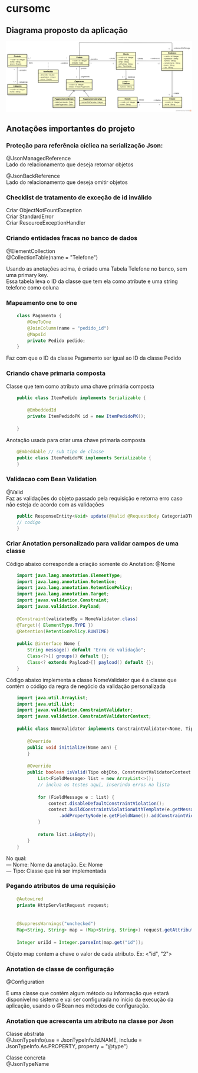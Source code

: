 # cursomc

## Diagrama proposto da aplicação

![Diagrama da aplicacao](./diagrama.png)

## Anotações importantes do projeto

### Proteção para referência cíclica na serialização Json:
@JsonManagedReference  
Lado do relacionamento que deseja retornar objetos

@JsonBackReference  
Lado do relacionamento que deseja omitir objetos

### Checklist de tratamento de exceção de id inválido
Criar ObjectNotFountException  
Criar StandardError  
Criar ResourceExceptionHandler  

### Criando entidades fracas no banco de dados
@ElementCollection  
@CollectionTable(name = "Telefone")

Usando as anotações acima, é criado uma Tabela Telefone no banco, sem uma primary key.  
Essa tabela leva o ID da classe que tem ela como atribute e uma string telefone como coluna

### Mapeamento one to one
```java
    class Pagamento {
        @OneToOne
        @JoinColumn(name = "pedido_id")
        @MapsId 
        private Pedido pedido;
    }
```

Faz com que o ID da classe Pagamento ser igual ao ID da classe Pedido

### Criando chave primaria composta  

Classe que tem como atributo uma chave primária composta
```java
    public class ItemPedido implements Serializable {
    
        @EmbeddedId
        private ItemPedidoPK id = new ItemPedidoPK();
    
    }
```

Anotação usada para criar uma chave primaria composta
```java
    @Embeddable // sub tipo de classe
    public class ItemPedidoPK implements Serializable {
    }
```

### Validacao com Bean Validation
@Valid  
Faz as validações do objeto passado pela requisição e retorna erro caso não esteja de acordo com as validações

```java
    public ResponseEntity<Void> update(@Valid @RequestBody CategoriaDTO objDto) {
    // codigo
    }
```

### Criar Anotation personalizado para validar campos de uma classe

Código abaixo corresponde a criação somente do Anotation: @Nome

```java
	import java.lang.annotation.ElementType;
	import java.lang.annotation.Retention;
	import java.lang.annotation.RetentionPolicy;
	import java.lang.annotation.Target;
	import javax.validation.Constraint;
	import javax.validation.Payload;
	
	@Constraint(validatedBy = NomeValidator.class)
	@Target({ ElementType.TYPE })
	@Retention(RetentionPolicy.RUNTIME)
	
	public @interface Nome {
		String message() default "Erro de validação";
		Class<?>[] groups() default {};
		Class<? extends Payload>[] payload() default {};
	}
```

Código abaixo implementa a classe NomeValidator que é a classe que contém o código da regra de negócio da validação personalizada
```java
	import java.util.ArrayList;
	import java.util.List;
	import javax.validation.ConstraintValidator;
	import javax.validation.ConstraintValidatorContext;
	
	public class NomeValidator implements ConstraintValidator<Nome, Tipo> {
	
		@Override
		public void initialize(Nome ann) {
		}
		
		@Override
		public boolean isValid(Tipo objDto, ConstraintValidatorContext context) {
			List<FieldMessage> list = new ArrayList<>();
			// inclua os testes aqui, inserindo erros na lista
			
			for (FieldMessage e : list) {
				context.disableDefaultConstraintViolation();
				context.buildConstraintViolationWithTemplate(e.getMessage())
					.addPropertyNode(e.getFieldName()).addConstraintViolation();
			}
			
			return list.isEmpty();
		}
	}

```

No qual:  
	— Nome: Nome da anotação. Ex: Nome  
	— Tipo: Classe que irá ser implementada  

### Pegando atributos de uma requisição

```java
	@Autowired
    private HttpServletRequest request;


    @SuppressWarnings("unchecked")
    Map<String, String> map = (Map<String, String>) request.getAttribute(HandlerMapping.URI_TEMPLATE_VARIABLES_ATTRIBUTE);

    Integer uriId = Integer.parseInt(map.get("id"));
```

Objeto map contem a chave o valor de cada atributo. Ex: <"id", "2">


### Anotation de classe de configuração
@Configuration

É uma classe que contém algum método ou informação que estará disponível no sistema e vai ser configurada no inicio da 
execução da aplicação, usando o @Bean nos métodos de configuração. 

### Anotation que acrescenta um atributo na classe por Json
Classe abstrata  
@JsonTypeInfo(use = JsonTypeInfo.Id.NAME, include = JsonTypeInfo.As.PROPERTY, property = "@type")  

Classe concreta  
@JsonTypeName

